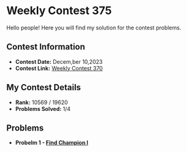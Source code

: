 # Weekly Contest 375
Hello people! Here you will find my solution for the contest problems.

## Contest Information

- **Contest Date:** Decem,ber 10,2023
- **Contest Link:** [Weekly Contest 370](https://leetcode.com/contest/weekly-contest-370/)

## My Contest Details

- **Rank:** 10569 / 19620
- **Problems Solved:** 1/4

## Problems


- **Probelm 1 - [Find Champion I](https://leetcode.com/contest/weekly-contest-370/problems/find-champion-i/)**
